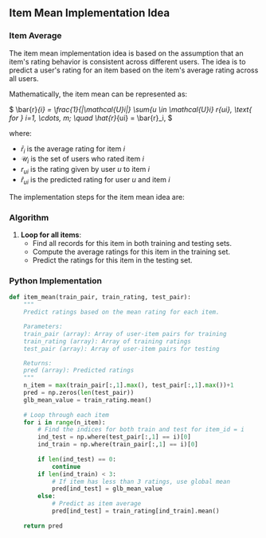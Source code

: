## Item Mean Implementation Idea

### Item Average

The item mean implementation idea is based on the assumption that an item's rating behavior is consistent across different users. The idea is to predict a user's rating for an item based on the item's average rating across all users.

Mathematically, the item mean can be represented as:

$
		\bar{r}_{i} = \frac{1}{|\mathcal{U}_i|} \sum_{u \in \mathcal{U}_i} r_{ui}, \text{ for } i=1, \cdots, m; \quad \hat{r}_{ui} = \bar{r}_i,
$

where:

* $\bar{r}_{i}$ is the average rating for item $i$
* $\mathcal{U}_i$ is the set of users who rated item $i$
* $r_{ui}$ is the rating given by user $u$ to item $i$
* $\hat{r}_{ui}$ is the predicted rating for user $u$ and item $i$

The implementation steps for the item mean idea are:

### Algorithm

1. **Loop for all items**:
	* Find all records for this item in both training and testing sets.
	* Compute the average ratings for this item in the training set.
	* Predict the ratings for this item in the testing set.

### Python Implementation
```python
def item_mean(train_pair, train_rating, test_pair):
    """
    Predict ratings based on the mean rating for each item.

    Parameters:
    train_pair (array): Array of user-item pairs for training
    train_rating (array): Array of training ratings
    test_pair (array): Array of user-item pairs for testing

    Returns:
    pred (array): Predicted ratings
    """
    n_item = max(train_pair[:,1].max(), test_pair[:,1].max())+1
    pred = np.zeros(len(test_pair))
    glb_mean_value = train_rating.mean()
    
    # Loop through each item
    for i in range(n_item):
        # Find the indices for both train and test for item_id = i
        ind_test = np.where(test_pair[:,1] == i)[0]
        ind_train = np.where(train_pair[:,1] == i)[0]
        
        if len(ind_test) == 0:
            continue
        if len(ind_train) < 3:
            # If item has less than 3 ratings, use global mean
            pred[ind_test] = glb_mean_value
        else:
            # Predict as item average
            pred[ind_test] = train_rating[ind_train].mean()
    
    return pred